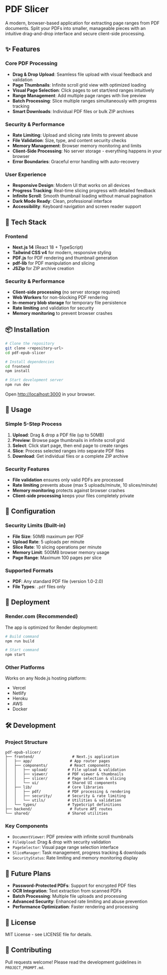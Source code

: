 # PDF Slicer

A modern, browser-based application for extracting page ranges from PDF documents. Split your PDFs into smaller, manageable pieces with an intuitive drag-and-drop interface and secure client-side processing.

## ✨ Features

### Core PDF Processing
- **Drag & Drop Upload**: Seamless file upload with visual feedback and validation
- **Page Thumbnails**: Infinite scroll grid view with optimized loading
- **Visual Page Selection**: Click pages to set start/end ranges intuitively
- **Range Management**: Add multiple page ranges with live preview
- **Batch Processing**: Slice multiple ranges simultaneously with progress tracking
- **Smart Downloads**: Individual PDF files or bulk ZIP archives

### Security & Performance
- **Rate Limiting**: Upload and slicing rate limits to prevent abuse
- **File Validation**: Size, type, and content security checks
- **Memory Management**: Browser memory monitoring and limits
- **Client-Side Processing**: No server storage - everything happens in your browser
- **Error Boundaries**: Graceful error handling with auto-recovery

### User Experience
- **Responsive Design**: Modern UI that works on all devices
- **Progress Tracking**: Real-time slicing progress with detailed feedback
- **Infinite Scroll**: Smooth thumbnail loading without manual pagination
- **Dark Mode Ready**: Clean, professional interface
- **Accessibility**: Keyboard navigation and screen reader support

## 🚀 Tech Stack

### Frontend
- **Next.js 14** (React 18 + TypeScript)
- **Tailwind CSS v4** for modern, responsive styling
- **PDF.js** for PDF rendering and thumbnail generation
- **pdf-lib** for PDF manipulation and slicing
- **JSZip** for ZIP archive creation

### Security & Performance
- **Client-side processing** (no server storage required)
- **Web Workers** for non-blocking PDF rendering
- **In-memory blob storage** for temporary file persistence
- **Rate limiting** and validation for security
- **Memory monitoring** to prevent browser crashes

## 📦 Installation

```bash
# Clone the repository
git clone <repository-url>
cd pdf-epub-slicer

# Install dependencies
cd frontend
npm install

# Start development server
npm run dev
```

Open [http://localhost:3000](http://localhost:3000) in your browser.

## 🎯 Usage

### Simple 5-Step Process
1. **Upload**: Drag & drop a PDF file (up to 50MB)
2. **Preview**: Browse page thumbnails in infinite scroll grid
3. **Select**: Click start page, then end page to create ranges
4. **Slice**: Process selected ranges into separate PDF files
5. **Download**: Get individual files or a complete ZIP archive

### Security Features
- **File validation** ensures only valid PDFs are processed
- **Rate limiting** prevents abuse (max 5 uploads/minute, 10 slices/minute)
- **Memory monitoring** protects against browser crashes
- **Client-side processing** keeps your files completely private

## 🔧 Configuration

### Security Limits (Built-in)
- **File Size**: 50MB maximum per PDF
- **Upload Rate**: 5 uploads per minute
- **Slice Rate**: 10 slicing operations per minute  
- **Memory Limit**: 500MB browser memory usage
- **Page Range**: Maximum 100 pages per slice

### Supported Formats
- **PDF**: Any standard PDF file (version 1.0-2.0)
- **File Types**: `.pdf` files only

## 🚀 Deployment

### Render.com (Recommended)
The app is optimized for Render deployment:

```bash
# Build command
npm run build

# Start command  
npm start
```

### Other Platforms
Works on any Node.js hosting platform:
- Vercel
- Netlify
- Heroku
- AWS
- Docker

## 🛠️ Development

### Project Structure
```
pdf-epub-slicer/
├── frontend/                 # Next.js application
│   ├── app/                 # App router pages
│   ├── components/          # React components
│   │   ├── upload/         # File upload & validation
│   │   ├── viewer/         # PDF viewer & thumbnails
│   │   ├── slicer/         # Page selection & slicing
│   │   └── ui/             # Shared UI components
│   ├── lib/                # Core libraries
│   │   ├── pdf/            # PDF processing & rendering
│   │   ├── security/       # Security & rate limiting
│   │   └── utils/          # Utilities & validation
│   └── types/              # TypeScript definitions
├── backend/                 # Future API routes
└── shared/                 # Shared utilities
```

### Key Components
- `DocumentViewer`: PDF preview with infinite scroll thumbnails
- `FileUpload`: Drag & drop with security validation
- `PageSelector`: Visual page range selection interface
- `SliceManager`: Task management, progress tracking & downloads
- `SecurityStatus`: Rate limiting and memory monitoring display

## 🔮 Future Plans
- **Password-Protected PDFs**: Support for encrypted PDF files
- **OCR Integration**: Text extraction from scanned PDFs
- **Batch Processing**: Multiple file uploads and processing
- **Advanced Security**: Enhanced rate limiting and abuse prevention
- **Performance Optimization**: Faster rendering and processing

## 📝 License
MIT License - see LICENSE file for details.

## 🤝 Contributing
Pull requests welcome! Please read the development guidelines in `PROJECT_PROMPT.md`.